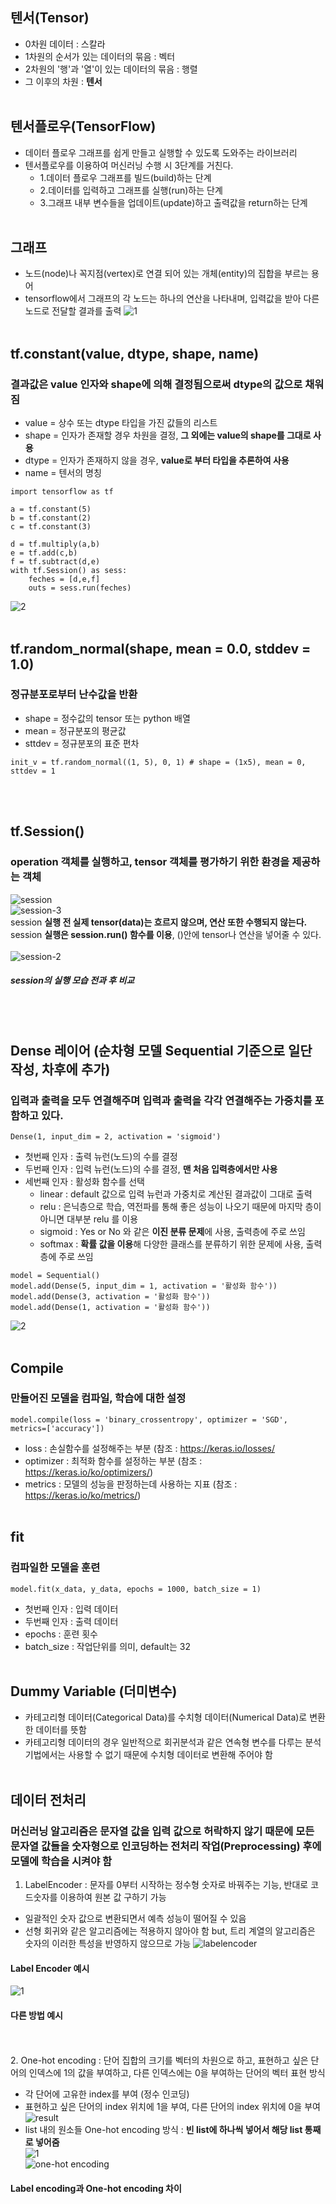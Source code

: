 ## 텐서(Tensor)
* 0차원 데이터 : 스칼라
* 1차원의 순서가 있는 데이터의 묶음 : 벡터
* 2차원의 '행'과 '열'이 있는 데이터의 묶음 : 행렬
* 그 이후의 차원 : **텐서**
</br></br>
## 텐서플로우(TensorFlow)
* 데이터 플로우 그래프를 쉽게 만들고 실행할 수 있도록 도와주는 라이브러리
* 텐서플로우를 이용하여 머신러닝 수행 시 3단계를 거친다.
  - 1.데이터 플로우 그래프를 빌드(build)하는 단계
  - 2.데이터를 입력하고 그래프를 실행(run)하는 단계
  - 3.그래프 내부 변수들을 업데이트(update)하고 출력값을 return하는 단계
</br></br>
## 그래프
* 노드(node)나 꼭지점(vertex)로 연결 되어 있는 개체(entity)의 집합을 부르는 용어
* tensorflow에서 그래프의 각 노드는 하나의 연산을 나타내며, 입력값을 받아 다른 노드로 전달할 결과를 출력
![1](https://user-images.githubusercontent.com/84856055/120320658-6459b280-c31d-11eb-9b3f-407daaaaaf56.JPG)
</br></br>
## tf.constant(value, dtype, shape, name)
### 결과값은 value 인자와 shape에 의해 결정됨으로써 dtype의 값으로 채워짐
* value = 상수 또는 dtype 타입을 가진 값들의 리스트
* shape = 인자가 존재할 경우 차원을 결정, **그 외에는 value의 shape를 그대로 사용**
* dtype = 인자가 존재하지 않을 경우, **value로 부터 타입을 추론하여 사용**
* name = 텐서의 명칭      
```python3
import tensorflow as tf

a = tf.constant(5)
b = tf.constant(2)
c = tf.constant(3)

d = tf.multiply(a,b)
e = tf.add(c,b)
f = tf.subtract(d,e)
with tf.Session() as sess:
    feches = [d,e,f]
    outs = sess.run(feches)
```

![2](https://user-images.githubusercontent.com/84856055/120320668-66237600-c31d-11eb-9932-f8ab32f6d249.JPG)
</br></br>
## tf.random_normal(shape, mean = 0.0, stddev = 1.0)
### 정규분포로부터 난수값을 반환
 * shape = 정수값의 tensor 또는 python 배열
 * mean = 정규분포의 평균값
 * sttdev = 정규분포의 표준 편차   
```python3
init_v = tf.random_normal((1, 5), 0, 1) # shape = (1x5), mean = 0, sttdev = 1
```
</br></br>
## tf.Session()
### operation 객체를 실행하고, tensor 객체를 평가하기 위한 환경을 제공하는 객체   
![session](https://user-images.githubusercontent.com/84856055/120320676-6885d000-c31d-11eb-8ad3-2f1645820ea1.JPG)
</br>
![session-3](https://user-images.githubusercontent.com/84856055/120320685-6a4f9380-c31d-11eb-82b9-0d8e99944c1b.JPG)   
session **실행 전 실제 tensor(data)는 흐르지 않으며, 연산 또한 수행되지 않는다.**   
session **실행은 session.run() 함수를 이용**, ()안에 tensor나 연산을 넣어줄 수 있다.    
<br>
![session-2](https://user-images.githubusercontent.com/84856055/120320694-6b80c080-c31d-11eb-83dc-89b0a8052f30.JPG)
</br>
##### session의 실행 모습 전과 후 비교
</br></br>
## Dense 레이어 (순차형 모델 Sequential 기준으로 일단 작성, 차후에 추가)
### 입력과 출력을 모두 연결해주며 입력과 출력을 각각 연결해주는 가중치를 포함하고 있다.
```python3
Dense(1, input_dim = 2, activation = 'sigmoid')
```
* 첫번째 인자 : 출력 뉴런(노드)의 수를 결정
* 두번째 인자 : 입력 뉴런(노드)의 수를 결정, **맨 처음 입력층에서만 사용**
* 세번째 인자 : 활성화 함수를 선택   
  - linear : default 값으로 입력 뉴런과 가중치로 계산된 결과값이 그대로 출력
  - relu : 은닉층으로 학습, 역전파를 통해 좋은 성능이 나오기 때문에 마지막 층이 아니면 대부분 relu 를 이용
  - sigmoid : Yes or No 와 같은 **이진 분류 문제**에 사용, 출력층에 주로 쓰임
  - softmax : **확률 값을 이용**해 다양한 클래스를 분류하기 위한 문제에 사용, 출력층에 주로 쓰임
```python3
model = Sequential()
model.add(Dense(5, input_dim = 1, activation = '활성화 함수')) 
model.add(Dense(3, activation = '활성화 함수'))
model.add(Dense(1, activation = '활성화 함수')) 
```
![2](https://user-images.githubusercontent.com/84856055/120343346-96760f00-c333-11eb-883a-bb137ec9a868.JPG)
<br><br>
## Compile
### 만들어진 모델을 컴파일, 학습에 대한 설정
```python3
model.compile(loss = 'binary_crossentropy', optimizer = 'SGD', metrics=['accuracy'])
```
* loss : 손실함수를 설정해주는 부분 (참조 : <https://keras.io/losses/>
* optimizer : 최적화 함수를 설정하는 부분 (참조 : <https://keras.io/ko/optimizers/>)
* metrics : 모델의 성능을 판정하는데 사용하는 지표 (참조 : <https://keras.io/ko/metrics/>)
<br><br>
## fit
### 컴파일한 모델을 훈련
```python3
model.fit(x_data, y_data, epochs = 1000, batch_size = 1)
```
* 첫번째 인자 : 입력 데이터
* 두번째 인자 : 출력 데이터
* epochs : 훈련 횟수
* batch_size : 작업단위를 의미, default는 32
<br><br>
## Dummy Variable (더미변수)
* 카테고리형 데이터(Categorical Data)를 수치형 데이터(Numerical Data)로 변환한 데이터를 뜻함
* 카테고리형 데이터의 경우 일반적으로 회귀분석과 같은 연속형 변수를 다루는 분석기법에서는 사용할 수 없기 때문에 수치형 데이터로 변환해 주어야 함
<br><br>
## 데이터 전처리
### 머신러닝 알고리즘은 문자열 값을 입력 값으로 허락하지 않기 때문에 모든 문자열 값들을 숫자형으로 인코딩하는 전처리 작업(Preprocessing) 후에 모델에 학습을 시켜야 함<br>
1. LabelEncoder : 문자를 0부터 시작하는 정수형 숫자로 바꿔주는 기능, 반대로 코드숫자를 이용하여 원본 값 구하기 가능
  - 일괄적인 숫자 값으로 변환되면서 예측 성능이 떨어질 수 있음
  - 선형 회귀와 같은 알고리즘에는 적용하지 않아야 함 but, 트리 계열의 알고리즘은 숫자의 이러한 특성을 반영하지 않으므로 가능
![labelencoder](https://user-images.githubusercontent.com/84856055/120481004-a00e7e00-c3ea-11eb-84ab-cbced65da799.JPG)
#### Label Encoder 예시
![1](https://user-images.githubusercontent.com/84856055/121134916-ee020680-c86e-11eb-8331-87767e1295a6.JPG)    
#### 다른 방법 예시
<br><br>
2. One-hot encoding : 단어 집합의 크기를 벡터의 차원으로 하고, 표현하고 싶은 단어의 인덱스에 1의 값을 부여하고, 다른 인덱스에는 0을 부여하는 단어의 벡터 표현 방식
  - 각 단어에 고유한 index를 부여 (정수 인코딩)
  - 표현하고 싶은 단어의 index 위치에 1을 부여, 다른 단어의 index 위치에 0을 부여
![result](https://user-images.githubusercontent.com/84856055/120481579-3478e080-c3eb-11eb-9aec-b1c08675d730.JPG)   
  - list 내의 원소들 One-hot encoding 방식 : **빈 list에 하나씩 넣어서 해당 list 통째로 넣어줌**<br>
![1](https://user-images.githubusercontent.com/84856055/121154828-3d9dfd80-c882-11eb-8cb4-b9744d1c9570.JPG)<br>
![one-hot encoding](https://user-images.githubusercontent.com/84856055/120481051-abfa4000-c3ea-11eb-9131-f533a732cbac.JPG)
#### Label encoding과 One-hot encoding 차이<br>

